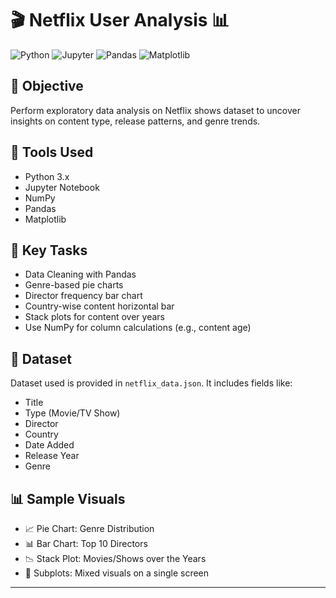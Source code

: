 # 🎬 Netflix User Analysis 📊

![Python](https://img.shields.io/badge/Python-3.10-blue.svg)
![Jupyter](https://img.shields.io/badge/Notebook-Jupyter-yellow)
![Pandas](https://img.shields.io/badge/Lib-Pandas-informational)
![Matplotlib](https://img.shields.io/badge/Lib-Matplotlib-orange)

## 📌 Objective

Perform exploratory data analysis on Netflix shows dataset to uncover insights on content type, release patterns, and genre trends.

## 🔧 Tools Used

- Python 3.x
- Jupyter Notebook
- NumPy
- Pandas
- Matplotlib

## 🧠 Key Tasks

- Data Cleaning with Pandas
- Genre-based pie charts
- Director frequency bar chart
- Country-wise content horizontal bar
- Stack plots for content over years
- Use NumPy for column calculations (e.g., content age)

## 📁 Dataset
Dataset used is provided in `netflix_data.json`. It includes fields like:
- Title
- Type (Movie/TV Show)
- Director
- Country
- Date Added
- Release Year
- Genre

## 📊 Sample Visuals

- 📈 Pie Chart: Genre Distribution
- 📊 Bar Chart: Top 10 Directors
- 📉 Stack Plot: Movies/Shows over the Years
- 🔁 Subplots: Mixed visuals on a single screen

---

